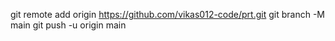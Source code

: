 git remote add origin https://github.com/vikas012-code/prt.git
git branch -M main
git push -u origin main
